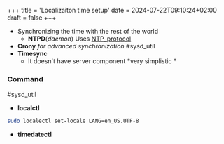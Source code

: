 +++
title = 'Localizaiton time setup'
date = 2024-07-22T09:10:24+02:00
draft = false
+++

    
- Synchronizing the time with the rest of the world 
	- **NTPD**(*daemon*)
		Uses [NTP_protocol](/protocols/NTP_protocol.md)
- **Crony** 
	*for advanced synchronization*
#sysd_util 
- **Timesync** 
	- It doesn't have server component
		*very simplistic *






### Command
#sysd_util
- **localctl**
```bash
sudo localectl set-locale LANG=en_US.UTF-8
```
- **timedatectl**